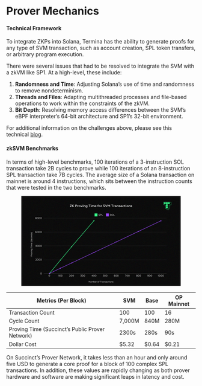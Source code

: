 # Prover Mechanics

#### Technical Framework

To integrate ZKPs into Solana, Termina has the ability to generate proofs for any type of SVM transaction, such as account creation, SPL token transfers, or arbitrary program execution.

There were several issues that had to be resolved to integrate the SVM with a zkVM like SP1. At a high-level, these include:

1. **Randomness and Time**: Adjusting Solana’s use of time and randomness to remove nondeterminism.
2. **Threads and Files**: Adapting multithreaded processes and file-based operations to work within the constraints of the zkVM.
3. **Bit Depth**: Resolving memory access differences between the SVM’s eBPF interpreter’s 64-bit architecture and SP1’s 32-bit environment.

For additional information on the challenges above, please see this technical [blog](https://www.termina.technology/post/svm-on-sp1).

#### zkSVM Benchmarks

In terms of high-level benchmarks, 100 iterations of a 3-instruction SOL transaction take 2B cycles to prove while 100 iterations of an 8-instruction SPL transaction take 7B cycles. The average size of a Solana transaction on mainnet is around 4 instructions, which sits between the instruction counts that were tested in the two  benchmarks.

<figure><img src="../../../.gitbook/assets/Termina Diagrams.png" alt=""><figcaption></figcaption></figure>

| Metrics (Per Block)                             | SVM    | Base  | OP Mainnet |
| ----------------------------------------------- | ------ | ----- | ---------- |
| Transaction Count                               | 100    | 100   | 16         |
| Cycle Count                                     | 7,000M | 840M  | 280M       |
| Proving Time (Succinct’s Public Prover Network) | 2300s  | 280s  | 90s        |
| Dollar Cost                                     | $5.32  | $0.64 | $0.21      |

On Succinct’s Prover Network, it takes less than an hour and only around five USD to generate a core proof for a block of 100 complex SPL transactions. In addition, these values are rapidly changing as both prover hardware and software are making significant leaps in latency and cost.
